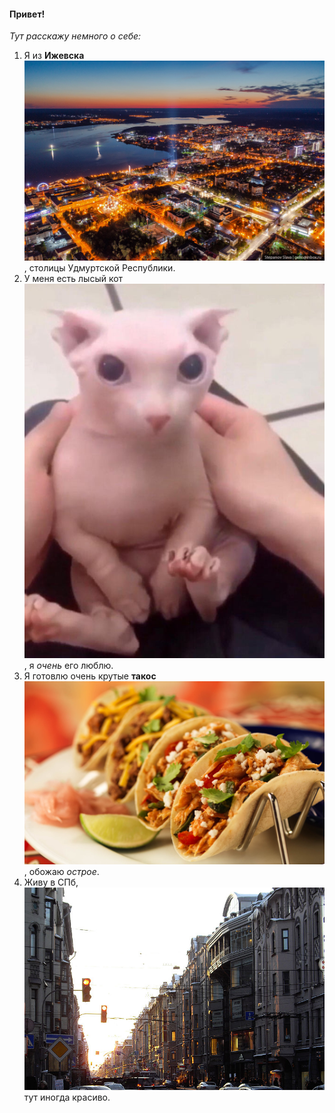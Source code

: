 #### Привет! 
_Тут расскажу немного о себе:_
1. Я из **Ижевска**![**Ижевска**](/pics/picture1.jpg)
, столицы Удмуртской Республики.
2. У меня есть лысый кот![лысый кот](/pics/picture2.jpg), я _очень_ его люблю.
3. Я готовлю очень крутые **такос**![**такос**](/pics/picture4.jpg), обожаю _острое_.
4. Живу в СПб, ![тут красиво](/pics/picture3.jpg)тут иногда красиво.